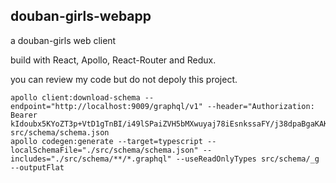 ## douban-girls-webapp

a douban-girls web client

build with React, Apollo, React-Router and Redux.

you can review my code but do not depoly this project.


```
apollo client:download-schema --endpoint="http://localhost:9009/graphql/v1" --header="Authorization: Bearer kIdoubx5KYoZT3p+VtD1gTnBI/i49lSPaiZVH5bMXwuyaj78iEsnkssaFY/j38dpaBgaKAKshy4CIHATPO2Qsg7ziSPcaRVs6d5cEJBslChOf1iECzanQuWd3E/9wpuy+FS3m08pRj0ibeThdm5CWbk9snaC/9YnWS4pQIeXNvRPirzKvMPj19Zz5pXLU7/65Rkf/ILQEwkZHd5dke664dKaJosa585qnnJ4t9KBEL1db+D3IOqQP3U9XiM1S6dAPHR4DvczH+uh4bUMLx+y8XUt9cF+w6UetOuWCnkeohSiEmsrBVwOJwRKosQOdNk8G85fA5Xswui6aHUruu8MUtnqkPpiKEtgDw7z9R0q9qLWshtcWE5bRRsLhJSRBpl2KTCtld3QWR3vOWqIpML02sYTq9mC8aE76YNa3TXWGzBfZWAbKAEY1xOEvsEp/FGoqvGcwgF0jeHTKpfvuVhHDg==" src/schema/schema.json
apollo codegen:generate --target=typescript --localSchemaFile="./src/schema/schema.json" --includes="./src/schema/**/*.graphql" --useReadOnlyTypes src/schema/_g --outputFlat
```
